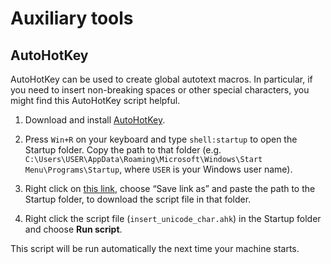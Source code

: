 # Auxiliary tools

## AutoHotKey

AutoHotKey can be used to create global autotext macros. In particular, if you need to insert non-breaking spaces or other special characters, you might find this AutoHotKey script helpful.

1. Download and install [AutoHotKey](https://www.autohotkey.com/download/).

2. Press `Win+R` on your keyboard and type `shell:startup` to open the Startup folder. Copy the path to that folder (e.g. `C:\Users\USER\AppData\Roaming\Microsoft\Windows\Start Menu\Programs\Startup`, where `USER` is your Windows user name).

3. Right click on [this link](files/ahk/insert_unicode_char.ahk), choose “Save link as” and paste the path to the Startup folder, to download the script file in that folder.

4. Right click the script file (`insert_unicode_char.ahk`) in the Startup folder and choose **Run script**.

This script will be run automatically the next time your machine starts.
